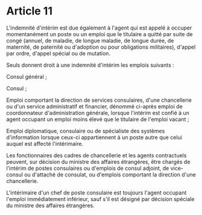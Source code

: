 # Article 11

L'indemnité d'intérim est due également à l'agent qui est appelé à occuper momentanément un poste ou un emploi que le titulaire a quitté par suite de congé (annuel, de maladie, de longue maladie, de longue durée, de maternité, de paternité ou d'adoption ou pour obligations militaires), d'appel par ordre, d'appel spécial ou de mutation.

Seuls donnent droit à une indemnité d'intérim les emplois suivants :

Consul général ;

Consul ;

Emploi comportant la direction de services consulaires, d'une chancellerie ou d'un service administratif et financier, dénommé ci-après emploi de coordonnateur d'administration générale, lorsque l'intérim est confié à un agent occupant un emploi moins élevé que le titulaire de l'emploi vacant ;

Emploi diplomatique, consulaire ou de spécialiste des systèmes d'information lorsque ceux-ci appartiennent à un poste autre que celui auquel est affecté l'intérimaire.

Les fonctionnaires des cadres de chancellerie et les agents contractuels peuvent, sur décision du ministre des affaires étrangères, être chargés de l'intérim de postes consulaires ou d'emplois de consul adjoint, de vice-consul ou d'attaché de consulat, ou d'emplois comportant la direction d'une chancellerie.

L'intérimaire d'un chef de poste consulaire est toujours l'agent occupant l'emploi immédiatement inférieur, sauf s'il est désigné par décision spéciale du ministre des affaires étrangères.
